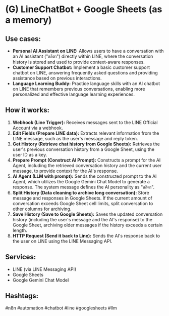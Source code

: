 # (G) LineChatBot + Google Sheets (as a memory)

## Use cases:

- **Personal AI Assistant on LINE:** Allows users to have a conversation with an AI assistant ("ลลิตา") directly within LINE, where the conversation history is stored and used to provide context-aware responses.
- **Customer Support Chatbot:** Implement a basic customer support chatbot on LINE, answering frequently asked questions and providing assistance based on previous interactions.
- **Language Learning Buddy:** Practice language skills with an AI chatbot on LINE that remembers previous conversations, enabling more personalized and effective language learning experiences.

## How it works:

1.  **Webhook (Line Trigger):** Receives messages sent to the LINE Official Account via a webhook.
2.  **Edit Fields (Prepare LINE data):** Extracts relevant information from the LINE message, such as the user's message and reply token.
3.  **Get History (Retrieve chat history from Google Sheets):** Retrieves the user's previous conversation history from a Google Sheet, using the user ID as a key.
4.  **Prepare Prompt (Construct AI Prompt):** Constructs a prompt for the AI Agent, including the retrieved conversation history and the current user message, to provide context for the AI's response.
5.  **AI Agent (LLM with prompt):** Sends the constructed prompt to the AI Agent, which utilizes the Google Gemini Chat Model to generate a response. The system message defines the AI personality as "ลลิตา".
6.  **Split History (Data cleaning to archive long conversation):** Store message and responses in Google Sheets. If the current amount of conversation exceeds Google Sheet cell limits, split conversation to other columns for archiving.
7.  **Save History (Save to Google Sheets):** Saves the updated conversation history (including the user's message and the AI's response) to the Google Sheet, archiving older messages if the history exceeds a certain length.
8.  **HTTP Request (Send it back to Line):** Sends the AI's response back to the user on LINE using the LINE Messaging API.

## Services:

-   LINE (via LINE Messaging API)
-   Google Sheets
-   Google Gemini Chat Model

## Hashtags:

#n8n #automation #chatbot #line #googlesheets #llm
